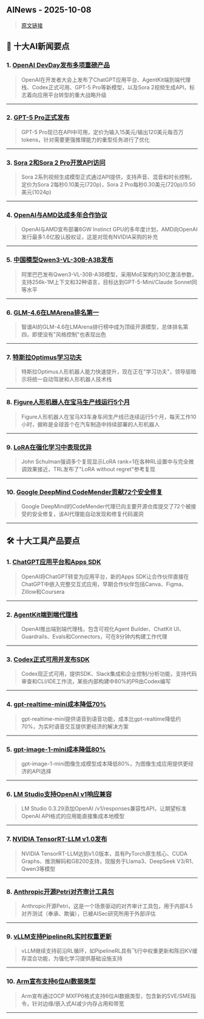 ## AINews - 2025-10-08

> [原文链接](https://news.smol.ai/issues/25-10-06-devday/)

## 📰 十大AI新闻要点

### 1. [OpenAI DevDay发布多项重磅产品](https://openai.com/devday)
> OpenAI在开发者大会上发布了ChatGPT应用平台、AgentKit端到端代理栈、Codex正式可用、GPT-5 Pro等新模型，以及Sora 2视频生成API，标志着向应用平台转型的重大战略升级

---

### 2. [GPT-5 Pro正式发布](https://platform.openai.com/docs/models/gpt-5-pro)
> GPT-5 Pro现已在API中可用，定价为输入15美元/输出120美元每百万tokens，针对需要更强推理能力的重型任务进行了优化

---

### 3. [Sora 2和Sora 2 Pro开放API访问](https://platform.openai.com/docs/models/sora-2)
> Sora 2系列视频生成模型正式通过API提供，支持声音、混音和时长控制，定价为Sora 2每秒0.10美元(720p)，Sora 2 Pro每秒0.30美元(720p)/0.50美元(1024p)

---

### 4. [OpenAI与AMD达成多年合作协议](https://twitter.com/sama/status/1975185516225278428)
> OpenAI与AMD宣布部署6GW Instinct GPU的多年度计划，AMD向OpenAI发行最多1.6亿股认股权证，这是对现有NVIDIA采购的补充

---

### 5. [中国模型Qwen3-VL-30B-A3B发布](https://twitter.com/Alibaba_Qwen/status/1974289216113947039)
> 阿里巴巴发布Qwen3-VL-30B-A3B模型，采用MoE架构约30亿激活参数，支持256k-1M上下文和32种语言，目标达到GPT-5-Mini/Claude Sonnet同等水平

---

### 6. [GLM-4.6在LMArena排名第一](https://twitter.com/arena/status/1975220164703752351)
> 智谱AI的GLM-4.6在LMArena排行榜中成为顶级开源模型，总体排名第四，即使没有"风格控制"也表现出色

---

### 7. [特斯拉Optimus学习功夫](https://twitter.com/elonmusk/status/1974338806305411516)
> 特斯拉Optimus人形机器人能力快速提升，现在正在"学习功夫"，领导层暗示将统一自动驾驶和人形机器人技术栈

---

### 8. [Figure人形机器人在宝马生产线运行5个月](https://twitter.com/adcock_brett/status/1975197913178587172)
> Figure人形机器人在宝马X3车身车间生产线已连续运行5个月，每天工作10小时，据称是全球首个在汽车制造中持续部署的人形机器人

---

### 9. [LoRA在强化学习中表现优异](https://twitter.com/johnschulman2/status/1974948097500582254)
> John Schulman强调多个复现显示LoRA rank=1在各种RL设置中与完全微调效果接近，TRL发布了"LoRA without regret"参考复现

---

### 10. [Google DeepMind CodeMender贡献72个安全修复](https://twitter.com/GoogleDeepMind/status/1975185557593448704)
> Google DeepMind的CodeMender代理已向主要开源仓库提交了72个被接受的安全修复，该AI代理能自动发现和修复代码漏洞

---

## 🛠️ 十大工具产品要点

### 1. [ChatGPT应用平台和Apps SDK](https://openai.com/index/introducing-apps-in-chatgpt)
> OpenAI将ChatGPT转变为应用平台，新的Apps SDK让合作伙伴直接在ChatGPT中嵌入完整交互式应用，早期合作伙伴包括Canva、Figma、Zillow和Coursera

---

### 2. [AgentKit端到端代理栈](https://openai.com/index/introducing-agentkit)
> OpenAI推出端到端代理栈，包含可视化Agent Builder、ChatKit UI、Guardrails、Evals和Connectors，可在8分钟内构建工作代理

---

### 3. [Codex正式可用并发布SDK](https://openai.com/index/codex-now-generally-available)
> Codex现正式可用，提供SDK、Slack集成和企业控制/分析功能，支持代码审查和CLI/IDE工作流，某些内部构建中80%的PR由Codex编写

---

### 4. [gpt-realtime-mini成本降低70%](https://platform.openai.com/docs/models/gpt-realtime-mini)
> gpt-realtime-mini提供语音到语音功能，成本比gpt-realtime降低约70%，为实时语音交互提供更经济的解决方案

---

### 5. [gpt-image-1-mini成本降低80%](https://platform.openai.com/docs/models/gpt-image-1-mini)
> gpt-image-1-mini图像生成模型成本降低80%，为图像生成应用提供更经济的API选择

---

### 6. [LM Studio支持OpenAI v1响应兼容](https://lmstudio.ai/blog/lmstudio-v0.3.29)
> LM Studio 0.3.29添加OpenAI /v1/responses兼容性API，让期望标准OpenAI API格式的应用能直接集成本地模型

---

### 7. [NVIDIA TensorRT-LLM v1.0发布](https://twitter.com/ZhihuFrontier/status/1974559265273639349)
> NVIDIA TensorRT-LLM达到v1.0版本，具有PyTorch原生核心、CUDA Graphs、推测解码和GB200支持，现服务于Llama3、DeepSeek V3/R1、Qwen3等模型

---

### 8. [Anthropic开源Petri对齐审计工具包](https://twitter.com/AnthropicAI/status/1975248654609875208)
> Anthropic开源Petri，这是一个场景驱动的对齐审计工具包，用于内部4.5对齐测试（奉承、欺骗），已被AISec研究所用于外部评估

---

### 9. [vLLM支持PipelineRL实时权重更新](https://twitter.com/vllm_project/status/1974732295627301254)
> vLLM继续支持前沿RL循环，如PipelineRL具有飞行中权重更新和陈旧KV缓存混合功能，为强化学习提供基础设施支持

---

### 10. [Arm宣布支持6位AI数据类型](https://community.arm.com/arm-community-blogs/b/architectures-and-processors-blog/posts/arm-a-profile-architecture-developments-2025)
> Arm宣布通过OCP MXFP6格式支持6位AI数据类型，包含新的SVE/SME指令，针对边缘/嵌入式AI减少内存占用和带宽

---